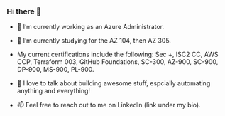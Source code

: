 ### Hi there 👋

- 🔭 I’m currently working as an Azure Administrator. 

- 🌱 I’m currently studying for the AZ 104, then AZ 305. 

- My current certifications include the following: Sec +, ISC2 CC, AWS CCP, Terraform 003, GitHub Foundations, SC-300, AZ-900, SC-900, DP-900, MS-900, PL-900.

- 💬 I love to talk about building awesome stuff, espcially automating anything and everything! 

- 📫 Feel free to reach out to me on LinkedIn (link under my bio).
